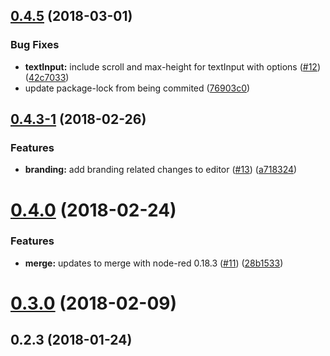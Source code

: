 <a name="0.4.5"></a>
## [0.4.5](https://github.com/telligro/opal-node-red/compare/v0.4.3-1...v0.4.5) (2018-03-01)


### Bug Fixes

* **textInput:** include scroll and max-height for textInput with options ([#12](https://github.com/telligro/opal-node-red/issues/12)) ([42c7033](https://github.com/telligro/opal-node-red/commit/42c7033))
* update package-lock from being commited ([76903c0](https://github.com/telligro/opal-node-red/commit/76903c0))



<a name="0.4.3-1"></a>
## [0.4.3-1](https://github.com/telligro/opal-node-red/compare/0.4.0...v0.4.3-1) (2018-02-26)


### Features

* **branding:** add branding related changes to editor ([#13](https://github.com/telligro/opal-node-red/issues/13)) ([a718324](https://github.com/telligro/opal-node-red/commit/a718324))



<a name="0.4.0"></a>
# [0.4.0](https://github.com/telligro/opal-node-red/compare/v0.3.0...0.4.0) (2018-02-24)


### Features

* **merge:** updates to merge with node-red 0.18.3 ([#11](https://github.com/telligro/opal-node-red/issues/11)) ([28b1533](https://github.com/telligro/opal-node-red/commit/28b1533))



<a name="0.3.0"></a>
# [0.3.0](https://github.com/telligro/opal-node-red/compare/v0.2.3...v0.3.0) (2018-02-09)



<a name="0.2.3"></a>
## 0.2.3 (2018-01-24)



